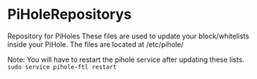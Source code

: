 # PiHoleRepositorys
Repository for PiHoles
These files are used to update your block/whitelists inside your PiHole. The files are located at /etc/pihole/<br>

Note: You will have to restart the pihole service after updating these lists.<br>
```sudo service pihole-ftl restart```
